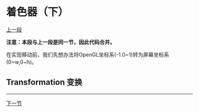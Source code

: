 # 着色器（下）

[上一段](shader.md)

**注意：本段与上一段是同一节，因此代码合并。**

在实现移动前，我们先想办法将OpenGL坐标系(-1.0~1)转为屏幕坐标系(0~w,0~h)。

## Transformation 变换

---
[下一节](texture.md)
